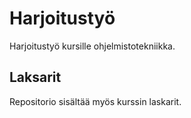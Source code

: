 # Harjoitustyö

Harjoitustyö kursille ohjelmistotekniikka.

## Laksarit

Repositorio sisältää myös kurssin laskarit.
